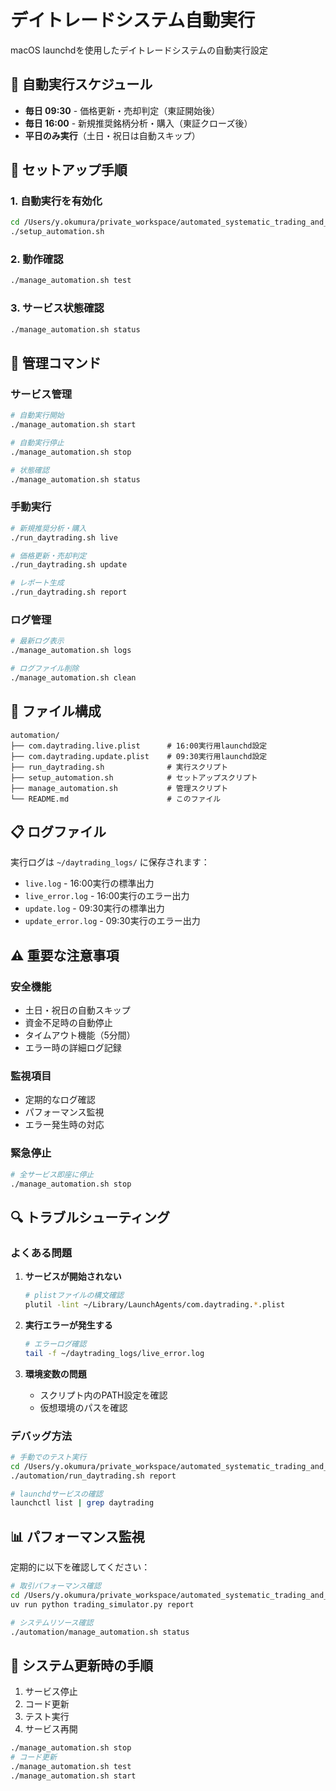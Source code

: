 # デイトレードシステム自動実行

macOS launchdを使用したデイトレードシステムの自動実行設定

## 📅 自動実行スケジュール

- **毎日 09:30** - 価格更新・売却判定（東証開始後）
- **毎日 16:00** - 新規推奨銘柄分析・購入（東証クローズ後）
- **平日のみ実行**（土日・祝日は自動スキップ）

## 🚀 セットアップ手順

### 1. 自動実行を有効化

```bash
cd /Users/y.okumura/private_workspace/automated_systematic_trading_and_risk_analysis/automation
./setup_automation.sh
```

### 2. 動作確認

```bash
./manage_automation.sh test
```

### 3. サービス状態確認

```bash
./manage_automation.sh status
```

## 🔧 管理コマンド

### サービス管理
```bash
# 自動実行開始
./manage_automation.sh start

# 自動実行停止
./manage_automation.sh stop

# 状態確認
./manage_automation.sh status
```

### 手動実行
```bash
# 新規推奨分析・購入
./run_daytrading.sh live

# 価格更新・売却判定
./run_daytrading.sh update

# レポート生成
./run_daytrading.sh report
```

### ログ管理
```bash
# 最新ログ表示
./manage_automation.sh logs

# ログファイル削除
./manage_automation.sh clean
```

## 📂 ファイル構成

```
automation/
├── com.daytrading.live.plist      # 16:00実行用launchd設定
├── com.daytrading.update.plist    # 09:30実行用launchd設定
├── run_daytrading.sh              # 実行スクリプト
├── setup_automation.sh            # セットアップスクリプト
├── manage_automation.sh           # 管理スクリプト
└── README.md                      # このファイル
```

## 📋 ログファイル

実行ログは `~/daytrading_logs/` に保存されます：

- `live.log` - 16:00実行の標準出力
- `live_error.log` - 16:00実行のエラー出力
- `update.log` - 09:30実行の標準出力
- `update_error.log` - 09:30実行のエラー出力

## ⚠️ 重要な注意事項

### 安全機能
- 土日・祝日の自動スキップ
- 資金不足時の自動停止
- タイムアウト機能（5分間）
- エラー時の詳細ログ記録

### 監視項目
- 定期的なログ確認
- パフォーマンス監視
- エラー発生時の対応

### 緊急停止
```bash
# 全サービス即座に停止
./manage_automation.sh stop
```

## 🔍 トラブルシューティング

### よくある問題

1. **サービスが開始されない**
   ```bash
   # plistファイルの構文確認
   plutil -lint ~/Library/LaunchAgents/com.daytrading.*.plist
   ```

2. **実行エラーが発生する**
   ```bash
   # エラーログ確認
   tail -f ~/daytrading_logs/live_error.log
   ```

3. **環境変数の問題**
   - スクリプト内のPATH設定を確認
   - 仮想環境のパスを確認

### デバッグ方法

```bash
# 手動でのテスト実行
cd /Users/y.okumura/private_workspace/automated_systematic_trading_and_risk_analysis
./automation/run_daytrading.sh report

# launchdサービスの確認
launchctl list | grep daytrading
```

## 📊 パフォーマンス監視

定期的に以下を確認してください：

```bash
# 取引パフォーマンス確認
cd /Users/y.okumura/private_workspace/automated_systematic_trading_and_risk_analysis
uv run python trading_simulator.py report

# システムリソース確認
./automation/manage_automation.sh status
```

## 🔄 システム更新時の手順

1. サービス停止
2. コード更新
3. テスト実行
4. サービス再開

```bash
./manage_automation.sh stop
# コード更新
./manage_automation.sh test
./manage_automation.sh start
```